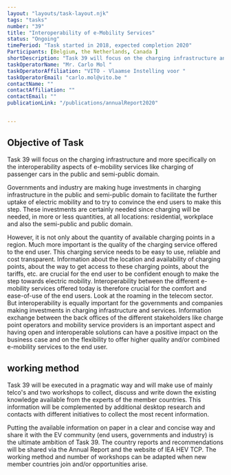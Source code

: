 ```yaml
---
layout: "layouts/task-layout.njk"
tags: "tasks"
number: "39"
title: "Interoperability of e-Mobility Services"
status: "Ongoing"
timePeriod: "Task started in 2018, expected completion 2020"
Participants: [Belgium, the Netherlands, Canada ]
shortDescription: "Task 39 will focus on the charging infrastructure and more specifically on the interoperability aspects of e-mobility services like charging of passenger cars in the public and semi-public domain."
taskOperatorName: "Mr. Carlo Mol "
taskOperatorAffiliation: "VITO - Vlaamse Instelling voor "
taskOperatorEmail: "carlo.mol@vito.be "
contactName: ""
contactAffiliation: ""
contactEmail: ""
publicationLink: "/publications/annualReport2020"


---
```


## Objective of Task
Task 39 will focus on the charging infrastructure and more specifically on the interoperability aspects of e-mobility services like charging of passenger cars in the public and semi-public domain. 

Governments and industry are making huge investments in charging infrastructure in the public and semi-public domain to facilitate the further uptake of electric mobility and to try to convince the end users to make this step. These investments are certainly needed since charging will be needed, in more or less quantities, at all locations: residential, workplace and also the semi-public and public domain. 

However, it is not only about the quantity of available charging points in a region. Much more important is the quality of the charging service offered to the end user. This charging service needs to be easy to use, reliable and cost transparent. Information about the location and availability of charging points, about the way to get access to these charging points, about the tariffs, etc. are crucial for the end user to be confident enough to make the step towards electric mobility. Interoperability between the different e-mobility services offered today is therefore crucial for the comfort and ease-of-use of the end users. Look at the roaming in the telecom sector. But interoperability is equally important for the governments and companies making investments in charging infrastructure and services. Information exchange between the back offices of the different stakeholders like charge point operators and mobility service providers is an important aspect and having open and interoperable solutions can have a positive impact on the business case and on the flexibility to offer higher quality and/or combined e-mobility services to the end user. 

## working method
Task 39 will be executed in a pragmatic way and will make use of mainly telco's and two workshops to collect, discuss and write down the existing knowledge available from the experts of the member countries. This information will be complemented by additional desktop research and contacts with different initiatives to collect the most recent information.  

Putting the available information on paper in a clear and concise way and share it with the EV community (end users, governments and industry) is the ultimate ambition of Task 39. The country reports and recommendations will be shared via the Annual Report and the website of IEA HEV TCP. The working method and number of workshops can be adapted when new member countries join and/or opportunities arise. 